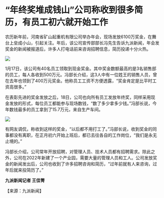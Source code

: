 #  “年终奖堆成钱山”公司称收到很多简历，有员工初六就开始工作

农历新年前，河南省矿山起重机有限公司举办年会，现场发放6100万奖金，在舞台上垒成小山，引起关注。年后，该公司宣传部部长冯先生告诉九派新闻，年会发奖金的新闻被报道后，许多人打电话前来咨询招聘信息，简历投递十分火热。

![](https://inews.gtimg.com/newsapp_bt/0/15630884729/1000)

1月17日，该公司有40名员工领取到现金奖金。其中奖金数额最高的是3名销售部的员工，每人各收到500万元。冯部长介绍，这3人中有一位姓王的销售人员，曾在去年也领到了400万元奖金。他称员工工资不方便透露，“奖金肯定是比平时工资高很多。”

在表彰先进的奖金发放之后，18日，公司也向所有员工发放年终奖，同样采用现金发放的形式，每位员工都能参与现场数钱，“数了多少拿多少钱。”冯部长说，今年数钱最多的员工拿到了15.7万元，来自生产车间。

![](https://inews.gtimg.com/newsapp_bt/0/15630884738/1000)

有网友调侃，称收到这样的奖金，“以后都不用打工了。”冯部长说，收到奖金的同事都没有离职，在正月初六开始上班后，都已去往各自的工作岗位，“我们是永无止境的。”

冯部长介绍，公司常年开放招聘，对管理人员、技术人员都有招聘需求。除此之外，公司在2022年新建了一个产业园，需要大量的管理人员和工人。公司发放奖金的新闻发出后，公司也收到了许多招聘咨询和简历，“过年前就有人来咨询，过年后就来投简历了。”

**九派新闻记者 王佳箐**

【来源：九派新闻】

